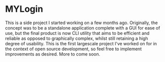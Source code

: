 # MYLogin

This is a side project I started working on a few months ago. Originally, the concept was to be a standalone application complete with a GUI for ease of use, but the final product is now CLI utility that aims to be efficient and reliable as opposed to graphically complex, whilst still retaining a high degree of usability. This is the first largescale project I've worked on for in the context of open source development, so feel free to implement improvements as desired. More to come soon.
